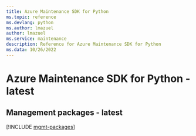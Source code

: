 ```yaml
---
title: Azure Maintenance SDK for Python
ms.topic: reference
ms.devlang: python
ms.author: lmazuel
author: lmazuel
ms.service: maintenance
description: Reference for Azure Maintenance SDK for Python
ms.data: 10/26/2022
---
```

# Azure Maintenance SDK for Python - latest

## Management packages - latest
[!INCLUDE [mgmt-packages](maintenance-mgmt-index.md)]